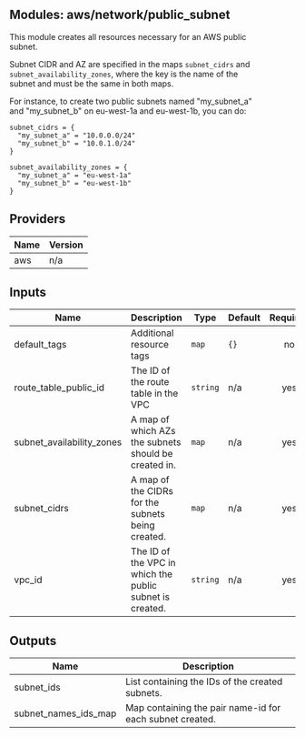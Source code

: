 ## Modules: aws/network/public\_subnet

This module creates all resources necessary for an AWS public  
subnet.

Subnet CIDR and AZ are specified in the maps `subnet_cidrs` and  
`subnet_availability_zones`, where the key is the name of the  
subnet and must be the same in both maps.

For instance, to create two public subnets named "my\_subnet\_a"  
and "my\_subnet\_b" on eu-west-1a and eu-west-1b, you can do:

```
subnet_cidrs = {
  "my_subnet_a" = "10.0.0.0/24"
  "my_subnet_b" = "10.0.1.0/24"
}

subnet_availability_zones = {
  "my_subnet_a" = "eu-west-1a"
  "my_subnet_b" = "eu-west-1b"
}
```

## Providers

| Name | Version |
|------|---------|
| aws | n/a |

## Inputs

| Name | Description | Type | Default | Required |
|------|-------------|------|---------|:-----:|
| default\_tags | Additional resource tags | `map` | `{}` | no |
| route\_table\_public\_id | The ID of the route table in the VPC | `string` | n/a | yes |
| subnet\_availability\_zones | A map of which AZs the subnets should be created in. | `map` | n/a | yes |
| subnet\_cidrs | A map of the CIDRs for the subnets being created. | `map` | n/a | yes |
| vpc\_id | The ID of the VPC in which the public subnet is created. | `string` | n/a | yes |

## Outputs

| Name | Description |
|------|-------------|
| subnet\_ids | List containing the IDs of the created subnets. |
| subnet\_names\_ids\_map | Map containing the pair name-id for each subnet created. |

